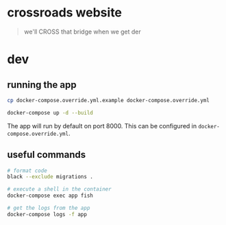 # crossroads website

> we'll CROSS that bridge when we get der

# dev

## running the app

```bash
cp docker-compose.override.yml.example docker-compose.override.yml

docker-compose up -d --build
```

The app will run by default on port 8000. This can be configured in
`docker-compose.override.yml`.

## useful commands

```bash
# format code
black --exclude migrations .

# execute a shell in the container
docker-compose exec app fish

# get the logs from the app
docker-compose logs -f app
```
